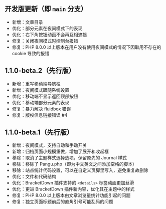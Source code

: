 ## 开发版更新（即 `main` 分支）

- 新增：文章目录
- 优化：部分元素在夜间模式下的表现
- 优化：右下角按钮动画不会再互相遮挡
- 修复：关闭夜间模式时控制台报错
- 修复：PHP 8.0.0 以上版本在用户没有使用夜间模式的情况下因取用不存在的 cookie 导致的报错

## 1.1.0-beta.2（先行版）

- 新增：重写移动端导航栏
- 新增：夜间模式跟随系统设置
- 优化：移动端不显示返回顶部按钮
- 优化：移动端部分元素的表现
- 修复：暴力解决 fluidbox 错误
- 修复：版权信息链接错误 #4

## 1.1.0-beta.1（先行版）

- 新增：夜间模式，支持自动和手动开关
- 新增：归档页面小规模重做，增加了展开和收起框
- 移除：取消了主题样式选择选项，保留原先的 Journal 样式
- 移除：移除了 Pangu.php（即为中文英文之间添加空格的脚本）
- 移除：站点统计代码设置，可以在自定义页脚里写入，避免重复故删除
- 优化：文件和代码结构
- 优化：BracketDown 插件支持的 `<details>` 标签动画更加丝滑
- 优化：更进 BracketDown 插件新内容，优化其在主题中的样式
- 修复：PHP 8.0.0 以上版本由文章浏览量统计功能引起的问题
- 修复：独立页面标题前后的直角引号可能乱码的问题